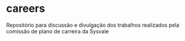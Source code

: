 # careers
Repositório para discussão e divulgação dos trabalhos realizados pela comissão de plano de carreira da Sysvale
